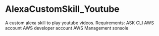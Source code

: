 # AlexaCustomSkill_Youtube

A custom alexa skill to play youtube videos.
Requirements:
ASK CLI
AWS account
AWS developer account
AWS Management sonsole

